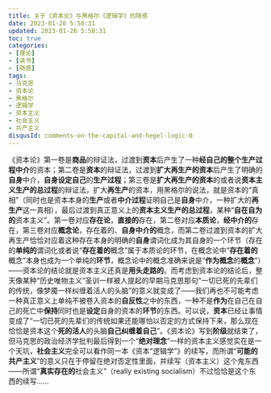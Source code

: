```yaml
---
title: 关于《资本论》与黑格尔《逻辑学》的随感
date: 2023-01-26 5:58:31
updated: 2023-01-26 5:58:31
toc: true
categories:
- [理论]
- [读书]
- [随感]
tags: 
- 马克思
- 资本论
- 黑格尔
- 逻辑学
- 资本主义
- 社会主义
- 共产主义
disqusId: comments-on-the-capital-and-hegel-logic-0
---
```


《资本论》第一卷是**商品**的辩证法，过渡到**资本**后产生了一种**经自己的整个生产过程中介**的资本；第二卷是**资本**的辩证法，过渡到**扩大再生产的资本**后产生了明确的**自身**中介，**自身设定自己**的**生产过程**；第三卷是**扩大再生产的资本**的或者说**资本主义生产的总过程**的辩证法，扩大**再生产**的资本，用黑格尔的说法，就是资本的“真相”（同时也是资本本身的**生产**或者**中介过程**证明自己是**自身**中介，一种扩大的**再生产**这一真相），最后过渡到真正意义上的**资本主义生产的总过程**，某种“**自在自为的**资本主义”。第一卷对应**存在论**，**直接的**存在，第二卷对应**本质论**，**经中介的**存在，第三卷对应**概念论**，存在着的、**自身中介的**概念，而第二卷过渡到资本的扩大再生产恰恰对应着这种存在本身的明确的**自身**谓词化成为其自身的一个环节（存在的**单纯的**谓词化或者说“**存在着的**概念”属于本质论的环节，在概念论中“**存在着的**概念”本身也成为一个单纯的**环节**，概念论中的概念准确来说是“**作为概念**的**概念**”）——资本论的结论就是资本主义还真是**用头走路的**。而考虑到资本论的结论后，整天像某种“历史唯物主义”圣训一样被人提起的早期马克思那句“一切已死的先辈们的传统，像梦魇一样纠缠着活人的头脑”的意义就变成了——我们再也不可能考虑一种真正意义上单纯不被卷入资本的**自反性**之中的东西，一种不是**作为**在自己在自己的死亡中**保持**同时也是**设定**自身的资本的**环节**的东西。可以说，**资本**已经让事情变成了“一切已死的先辈们的传统如果还能哪怕以否定的方式保持下来，那么现在恰恰是资本这个**死的活人**的头脑**自己纠缠着自己**”。《资本论》写到**阶级**就结束了，但马克思的政治经济学批判最后得到一个“**绝对理念**”一样的资本主义感觉实在是一个天坑，**社会主义**完全可以看作同一本《资本“逻辑学”》的续写，而所谓“**可能的共产主义**”的意义只在于停留在绝对否定性里面，并续写（资本主义）这个鬼东西——所谓“**真实存在的**社会主义”（really existing socialism）不过恰恰是这个东西的续写……

